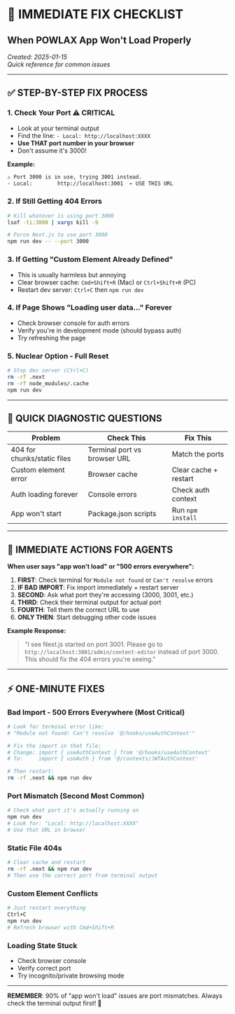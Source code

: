 # 🚨 IMMEDIATE FIX CHECKLIST
## When POWLAX App Won't Load Properly

*Created: 2025-01-15*  
*Quick reference for common issues*

---

## ✅ STEP-BY-STEP FIX PROCESS

### 1. **Check Your Port** ⚠️ CRITICAL
- Look at your terminal output
- Find the line: `- Local: http://localhost:XXXX`
- **Use THAT port number in your browser**
- Don't assume it's 3000!

**Example:**
```bash
⚠ Port 3000 is in use, trying 3001 instead.
- Local:        http://localhost:3001  ← USE THIS URL
```

### 2. **If Still Getting 404 Errors**
```bash
# Kill whatever is using port 3000
lsof -ti:3000 | xargs kill -9

# Force Next.js to use port 3000
npm run dev -- --port 3000
```

### 3. **If Getting "Custom Element Already Defined"**
- This is usually harmless but annoying
- Clear browser cache: `Cmd+Shift+R` (Mac) or `Ctrl+Shift+R` (PC)
- Restart dev server: `Ctrl+C` then `npm run dev`

### 4. **If Page Shows "Loading user data..." Forever**
- Check browser console for auth errors
- Verify you're in development mode (should bypass auth)
- Try refreshing the page

### 5. **Nuclear Option - Full Reset**
```bash
# Stop dev server (Ctrl+C)
rm -rf .next
rm -rf node_modules/.cache
npm run dev
```

---

## 🎯 QUICK DIAGNOSTIC QUESTIONS

| Problem | Check This | Fix This |
|---------|------------|----------|
| 404 for chunks/static files | Terminal port vs browser URL | Match the ports |
| Custom element error | Browser cache | Clear cache + restart |
| Auth loading forever | Console errors | Check auth context |
| App won't start | Package.json scripts | Run `npm install` |

---

## 📱 IMMEDIATE ACTIONS FOR AGENTS

**When user says "app won't load" or "500 errors everywhere":**

1. **FIRST**: Check terminal for `Module not found` or `Can't resolve` errors
2. **IF BAD IMPORT**: Fix import immediately + restart server
3. **SECOND**: Ask what port they're accessing (3000, 3001, etc.)
4. **THIRD**: Check their terminal output for actual port
5. **FOURTH**: Tell them the correct URL to use
6. **ONLY THEN**: Start debugging other code issues

**Example Response:**
> "I see Next.js started on port 3001. Please go to `http://localhost:3001/admin/content-editor` instead of port 3000. This should fix the 404 errors you're seeing."

---

## ⚡ ONE-MINUTE FIXES

### Bad Import - 500 Errors Everywhere (Most Critical)
```bash
# Look for terminal error like:
# "Module not found: Can't resolve '@/hooks/useAuthContext'"

# Fix the import in that file:
# Change: import { useAuthContext } from '@/hooks/useAuthContext'
# To:     import { useAuth } from '@/contexts/JWTAuthContext'

# Then restart:
rm -rf .next && npm run dev
```

### Port Mismatch (Second Most Common)
```bash
# Check what port it's actually running on
npm run dev
# Look for: "Local: http://localhost:XXXX"
# Use that URL in browser
```

### Static File 404s
```bash
# Clear cache and restart
rm -rf .next && npm run dev
# Then use the correct port from terminal output
```

### Custom Element Conflicts
```bash
# Just restart everything
Ctrl+C
npm run dev
# Refresh browser with Cmd+Shift+R
```

### Loading State Stuck
- Check browser console
- Verify correct port
- Try incognito/private browsing mode

---

**REMEMBER**: 90% of "app won't load" issues are port mismatches. Always check the terminal output first! 🎯